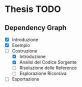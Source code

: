 # Thesis TODO

## Dependency Graph
- [x] Introduzione
- [x] Esempio
- [ ] Costruzione
    - [x] Introduzione
    - [x] Analisi del Codice Sorgente
    - [ ] Risoluzione delle Reference
    - [ ] Esplorazione Ricorsiva
- [ ] Esportazione
